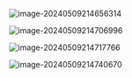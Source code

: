 ![image-20240509214656314](../../../../../AppData/Roaming/Typora/typora-user-images/image-20240509214656314.png)



![image-20240509214706996](../../../../../AppData/Roaming/Typora/typora-user-images/image-20240509214706996.png)

![image-20240509214717766](../../../../../AppData/Roaming/Typora/typora-user-images/image-20240509214717766.png)



![image-20240509214740670](../../../../../AppData/Roaming/Typora/typora-user-images/image-20240509214740670.png)